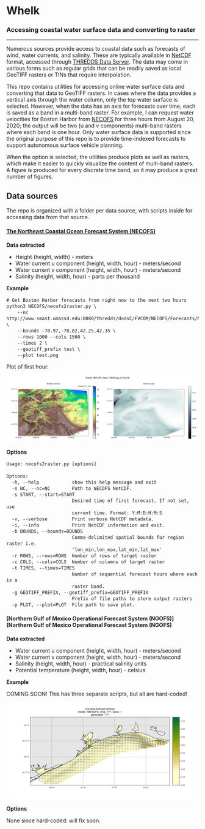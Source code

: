 # Whelk
### Accessing coastal water surface data and converting to raster
----

Numerous sources provide access to coastal data such as forecasts of wind, water currents, and salinity. These are typically available in [NetCDF](https://www.unidata.ucar.edu/software/netcdf/) format, accessed through [THREDDS Data Server](https://www.unidata.ucar.edu/software/tds/current/). The data may come in various forms such as regular grids that can be readily saved as local GeoTIFF rasters or TINs that require interpolation. 

This repo contains utilities for accessing online water surface data and converting that data to GeoTIFF rasters. In cases where the data provides a vertical axis through the water column, only the top water surface is selected. However, when the data has an axis for forecasts over time, each is saved as a band in a multi-band raster. For example, I can request water velocities for Boston Harbor from [NECOFS](http://fvcom.smast.umassd.edu/necofs/) for three hours from August 20, 2020; the output will be two (u and v components) multi-band rasters where each band is one hour. Only water surface data is supported since the original purpose of this repo is to provide time-indexed forecasts to support autonomous surface vehicle planning.

When the option is selected, the utilities produce plots as well as rasters, which make it easier to quickly visualize the content of multi-band rasters. A figure is produced for every discrete time band, so it may produce a great number of figures. 

## Data sources

The repo is organized with a folder per data source, with scripts inside for accessing data from that source. 

#### [The Northeast Coastal Ocean Forecast System (NECOFS)](http://fvcom.smast.umassd.edu/necofs/)

**Data extracted**

- Height (height, width) - meters
- Water current u component (height, width, hour) - meters/second
- Water current v component (height, width, hour) - meters/second
- Salinity (height, width, hour) - parts per thousand

**Example**

    # Get Boston Harbor forecasts from right now to the next two hours
    python3 NECOFS/necofs2raster.py \
        --nc http://www.smast.umassd.edu:8080/thredds/dodsC/FVCOM/NECOFS/Forecasts/NECOFS_FVCOM_OCEAN_MASSBAY_FORECAST.nc \
        --bounds -70.97,-70.82,42.25,42.35 \
        --rows 1000 --cols 1500 \
        --times 2 \
        --geotiff_prefix test \
        --plot test.png

Plot of first hour:

![NECOFS example plot](images/NECOFS.png)

**Options**

    Usage: necofs2raster.py [options]

    Options:
      -h, --help            show this help message and exit
      -n NC, --nc=NC        Path to NECOFS NetCDF.
      -s START, --start=START
                            Desired time of first forecast. If not set, use
                            current time. Format: Y:M:D:H:M:S
      -v, --verbose         Print verbose NetCDF metadata.
      -i, --info            Print NetCDF information and exit.
      -b BOUNDS, --bounds=BOUNDS
                            Comma-delimited spatial bounds for region raster i.e.
                            'lon_min,lon_max,lat_min,lat_max'
      -r ROWS, --rows=ROWS  Number of rows of target raster
      -c COLS, --cols=COLS  Number of columns of target raster
      -t TIMES, --times=TIMES
                            Number of sequential forecast hours where each is a
                            raster band.
      -g GEOTIFF_PREFIX, --geotiff_prefix=GEOTIFF_PREFIX
                            Prefix of file paths to store output rasters
      -p PLOT, --plot=PLOT  File path to save plot.

#### [Northern Gulf of Mexico Operational Forecast System (NGOFS)](Northern Gulf of Mexico Operational Forecast System (NGOFS)

**Data extracted**

- Water current u component (height, width, hour) - meters/second
- Water current v component (height, width, hour) - meters/second
- Salinity (height, width, hour) - practical salinity units
- Potential temperature (height, width, hour) - celsius 

**Example**

COMING SOON! This has three separate scripts, but all are hard-coded!

![NGOFS example plot](images/NGOFS.png)

**Options**

None since hard-coded: will fix soon. 



